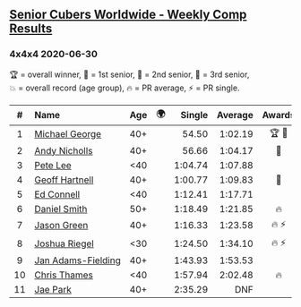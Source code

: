 <style>table {white-space: nowrap;}</style>
<link rel="stylesheet" type="text/css" href="/scw-comp/css/flags.css" />

## [Senior Cubers Worldwide - Weekly Comp Results](/scw-comp/results/)
### 4x4x4 2020-06-30

<span style="white-space: nowrap;">🏆 = overall winner</span>, <span style="white-space: nowrap;">🥇 = 1st senior</span>, <span style="white-space: nowrap;">🥈 = 2nd senior</span>, <span style="white-space: nowrap;">🥉 = 3rd senior</span>, <span style="white-space: nowrap;">💥 = overall record (age group)</span>, <span style="white-space: nowrap;">🔥 = PR average</span>, <span style="white-space: nowrap;">⚡ = PR single</span>.

| # | Name | Age | 🌍 | Single | Average | Awards | Solve 1 | Solve 2 | Solve 3 | Solve 4 | Solve 5 | Video |
| :--: | :-- | :--: | :--: | --: | --: | :--: | --: | --: | --: | --: | --: | :-- |
| 1 | [Michael George](../../persons/michael_george/444.md) | 40+ | <i class="flag flag-GB" /> | 54.50 | 1:02.19 | 🏆 🥇 | 59.46 | 54.50 | 1:03.25 | 1:08.17 | 1:03.87 | [Desktop](https://www.facebook.com/events/284746466306313/permalink/289817092465917) / [Mobile](https://m.facebook.com/events/284746466306313?view=permalink&id=289817092465917) |
| 2 | [Andy Nicholls](../../persons/andy_nicholls/444.md) | 40+ | <i class="flag flag-GB" /> | 56.66 | 1:04.17 | 🥈 | 1:06.33 | 1:09.27 | 56.66 | 1:13.17 | 56.90 | [Desktop](https://www.facebook.com/events/284746466306313/permalink/285751332872493) / [Mobile](https://m.facebook.com/events/284746466306313?view=permalink&id=285751332872493) |
| 3 | [Pete Lee](../../persons/pete_lee/444.md) | <40 | <i class="flag flag-GB" /> | 1:04.74 | 1:07.88 |  | 1:12.34 | 1:05.08 | 1:04.74 | 1:06.23 | 1:28.91 | [Desktop](https://www.facebook.com/events/284746466306313/permalink/287495892698037) / [Mobile](https://m.facebook.com/events/284746466306313?view=permalink&id=287495892698037) |
| 4 | [Geoff Hartnell](../../persons/geoff_hartnell/444.md) | 40+ | <i class="flag flag-GB" /> | 1:00.77 | 1:09.83 | 🥉 | 1:05.98 | 1:20.05 | 1:29.29 | 1:03.45 | 1:00.77 | [Desktop](https://www.facebook.com/events/284746466306313/permalink/287495806031379) / [Mobile](https://m.facebook.com/events/284746466306313?view=permalink&id=287495806031379) |
| 5 | [Ed Connell](../../persons/ed_connell/444.md) | <40 | <i class="flag flag-IE" /> | 1:12.41 | 1:17.71 |  | 1:21.21 | 1:18.09 | 1:25.12 | 1:12.41 | 1:13.82 | [Desktop](https://www.facebook.com/events/284746466306313/permalink/288099845970975) / [Mobile](https://m.facebook.com/events/284746466306313?view=permalink&id=288099845970975) |
| 6 | [Daniel Smith](../../persons/daniel_smith/444.md) | 50+ | <i class="flag flag-US" /> | 1:18.49 | 1:21.85 | 🔥 | 1:21.68 | 1:32.91 | 1:18.49 | 1:25.28 | 1:18.60 | [Desktop](https://www.facebook.com/events/284746466306313/permalink/289286089185684) / [Mobile](https://m.facebook.com/events/284746466306313?view=permalink&id=289286089185684) |
| 7 | [Jason Green](../../persons/jason_green/444.md) | 40+ | <i class="flag flag-US" /> | 1:16.33 | 1:23.58 | 🔥 ⚡ | 1:27.85 | 1:16.33 | 1:28.03 | 1:23.57 | 1:19.33 | [Desktop](https://www.facebook.com/events/284746466306313/permalink/289392965841663) / [Mobile](https://m.facebook.com/events/284746466306313?view=permalink&id=289392965841663) |
| 8 | [Joshua Riegel](../../persons/joshua_riegel/444.md) | <30 | <i class="flag flag-US" /> | 1:24.50 | 1:34.10 | 🔥 ⚡ | 1:24.50 | 1:29.31 | 1:44.64 | 1:28.34 | 2:14.71 | [Desktop](https://www.facebook.com/events/284746466306313/permalink/287582532689373) / [Mobile](https://m.facebook.com/events/284746466306313?view=permalink&id=287582532689373) |
| 9 | [Jan Adams-Fielding](../../persons/jan_adams_fielding/444.md) | 40+ | <i class="flag flag-GB" /> | 1:43.93 | 1:53.53 |  | 2:02.32 | 1:43.93 | 1:54.33 | DNS | DNS | [Desktop](https://www.facebook.com/events/284746466306313/permalink/289182882529338) / [Mobile](https://m.facebook.com/events/284746466306313?view=permalink&id=289182882529338) |
| 10 | [Chris Thames](../../persons/chris_thames/444.md) | <40 | <i class="flag flag-US" /> | 1:57.94 | 2:02.48 | 🔥 | 2:08.79 | 2:00.71 | 1:57.94 | DNS | DNS | [Desktop](https://www.facebook.com/events/284746466306313/permalink/286467722800854) / [Mobile](https://m.facebook.com/events/284746466306313?view=permalink&id=286467722800854) |
| 11 | [Jae Park](../../persons/jae_park/444.md) | 40+ | <i class="flag flag-US" /> | 2:35.29 | DNF |  | 4:00.01 | 2:35.29 | DNS | DNS | DNS | [Desktop](https://www.facebook.com/events/284746466306313/permalink/287832065997753) / [Mobile](https://m.facebook.com/events/284746466306313?view=permalink&id=287832065997753) |

<!-- Global site tag (gtag.js) - Google Analytics -->
<script async src="https://www.googletagmanager.com/gtag/js?id=UA-86348435-3"></script>
<script>window.dataLayer = window.dataLayer || []; function gtag() {dataLayer.push(arguments);} gtag('js', new Date()); gtag('config', 'UA-86348435-3');</script>
